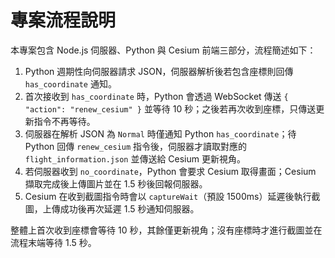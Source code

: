 # 專案流程說明

本專案包含 Node.js 伺服器、Python 與 Cesium 前端三部分，流程簡述如下：

1. Python 週期性向伺服器請求 JSON，伺服器解析後若包含座標則回傳 `has_coordinate` 通知。
2. 首次接收到 `has_coordinate` 時，Python 會透過 WebSocket 傳送 `{ "action": "renew_cesium" }` 並等待 10 秒；之後若再次收到座標，只傳送更新指令不再等待。
3. 伺服器在解析 JSON 為 `Normal` 時僅通知 Python `has_coordinate`；待 Python 回傳 `renew_cesium` 指令後，伺服器才讀取對應的 `flight_information.json` 並傳送給 Cesium 更新視角。
4. 若伺服器收到 `no_coordinate`，Python 會要求 Cesium 取得畫面；Cesium 擷取完成後上傳圖片並在 1.5 秒後回報伺服器。
5. Cesium 在收到截圖指令時會以 `captureWait`（預設 1500ms）延遲後執行截圖，上傳成功後再次延遲 1.5 秒通知伺服器。

整體上首次收到座標會等待 10 秒，其餘僅更新視角；沒有座標時才進行截圖並在流程末端等待 1.5 秒。
